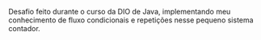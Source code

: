 Desafio feito durante o curso da DIO de Java, implementando meu conhecimento de fluxo condicionais e repetições nesse pequeno sistema contador.
